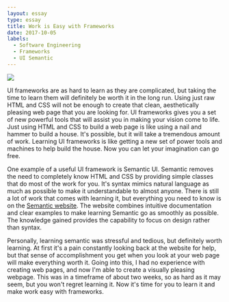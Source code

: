 ```yaml
---
layout: essay
type: essay
title: Work is Easy with Frameworks
date: 2017-10-05
labels:
  - Software Engineering
  - Frameworks
  - UI Semantic
---
```


<img class="ui small right floated rounded image" src="https://semantic-ui.com/images/logo.png">

UI frameworks are as hard to learn as they are complicated, but taking the time to learn them will definitely be worth it in the long run. Using just raw HTML and CSS will not be enough to create that clean, aesthetically pleasing web page that you are looking for. UI frameworks gives you a set of new powerful tools that will assist you in making your vision come to life. Just using HTML and CSS to build a web page is like using a nail and hammer to build a house. It's possible, but it will take a tremendous amount of work. Learning UI frameworks is like getting a new set of power tools and machines to help build the house. Now you can let your imagination can go free.

One example of a useful UI framework is Semantic UI. Semantic removes the need to completely know HTML and CSS by providing simple classes that do most of the work for you. It's syntax mimics natural language as much as possible to make it understandable to almost anyone. There is still a lot of work that comes with learning it, but everything you need to know is on the [Semantic website](https://semantic-ui.com/). The website combines intuitive documentation and clear examples to make learning Semantic go as smoothly as possible. The knowledge gained provides the capability to focus on design rather than syntax.

Personally, learning semantic was stressful and tedious, but definitely worth learning. At first it's a pain constantly looking back at the website for help, but that sense of accomplishment you get when you look at your web page will make everything worth it. Going into this, I had no experience with creating web pages, and now I'm able to create a visually pleasing webpage. This was in a timeframe of about two weeks, so as hard as it may seem, but you won't regret learning it. Now it's time for you to learn it and make work easy with frameworks.

 
